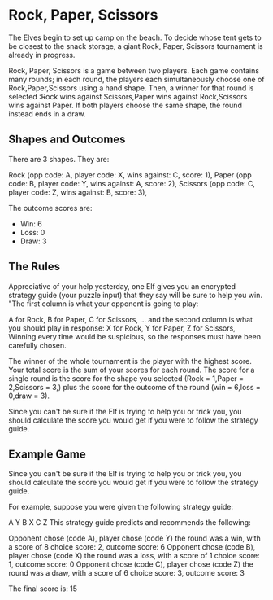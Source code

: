 # Rock, Paper, Scissors

The Elves begin to set up camp on the beach. To decide whose tent gets to be closest to the snack storage, a giant Rock, Paper, Scissors tournament is already in progress.

Rock, Paper, Scissors is a game between two players. Each game contains many rounds; in each round, the players each simultaneously choose one of Rock,Paper,Scissors using a hand shape. Then, a winner for that round is selected :Rock wins against Scissors,Paper wins against Rock,Scissors wins against Paper. If both players choose the same shape, the round instead ends in a draw.

## Shapes and Outcomes
There are 3 shapes. They are:

Rock (opp code: A, player code: X, wins against: C, score: 1),
Paper (opp code: B, player code: Y, wins against: A, score: 2),
Scissors (opp code: C, player code: Z, wins against: B, score: 3),

The outcome scores are:

- Win: 6
- Loss: 0
- Draw: 3

## The Rules
Appreciative of your help yesterday, one Elf gives you an encrypted strategy guide (your puzzle input) that they say will be sure to help you win. "The first column is what your opponent is going to play: 

A for Rock,
B for Paper,
C for Scissors,
 ... and the second column is what you should play in response: 
X for Rock, 
Y for Paper, 
Z for Scissors, 
 Winning every time would be suspicious, so the responses must have been carefully chosen.

The winner of the whole tournament is the player with the highest score. Your total score is the sum of your scores for each round. The score for a single round is the score for the shape you selected 
(Rock = 1,Paper = 2,Scissors = 3,) plus the score for the outcome of the round (win = 6,loss = 0,draw = 3).

Since you can't be sure if the Elf is trying to help you or trick you, you should calculate the score you would get if you were to follow the strategy guide.

## Example Game
Since you can't be sure if the Elf is trying to help you or trick you, you should calculate the score you would get if you were to follow the strategy guide.

For example, suppose you were given the following strategy guide:

A Y
B X
C Z
This strategy guide predicts and recommends the following:

Opponent chose  (code A), player chose  (code Y) the round was a win, with a score of 8 choice score: 2, outcome score: 6
Opponent chose  (code B), player chose  (code X) the round was a loss, with a score of 1 choice score: 1, outcome score: 0
Opponent chose  (code C), player chose  (code Z) the round was a draw, with a score of 6 choice score: 3, outcome score: 3

The final score is: 15
